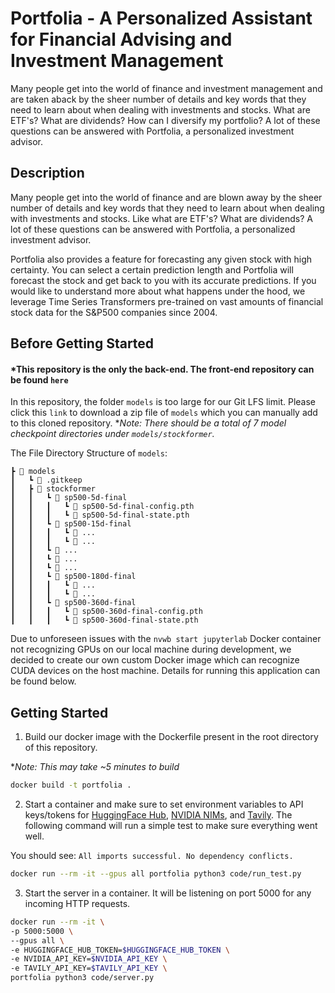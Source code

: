# Portfolia - A Personalized Assistant for Financial Advising and Investment Management

Many people get into the world of finance and investment management and are taken aback by the sheer number of details and key words that they need to learn about when dealing with investments and stocks. What are ETF's? What are dividends? How can I diversify my portfolio? A lot of these questions can be answered with Portfolia, a personalized investment advisor.

## Description

Many people get into the world of finance and are blown away by the sheer number of details and key words that they need to learn about when dealing with investments and stocks. Like what are ETF's? What are dividends? A lot of these questions can be answered with Portfolia, a personalized investment advisor.

Portfolia also provides a feature for forecasting any given stock with high certainty. You can select a certain prediction length and Portfolia will forecast the stock and get back to you with its accurate predictions. If you would like to understand more about what happens under the hood, we leverage Time Series Transformers pre-trained on vast amounts of financial stock data for the S&P500 companies since 2004.

## Before Getting Started
#### ***This repository is the only the back-end. The front-end repository can be found `here`**

In this repository, the folder `models` is too large for our Git LFS limit. Please click this `link` to download a zip file of `models` which you can manually add to this cloned repository. **Note: There should be a total of 7 model checkpoint directories under `models/stockformer`.*

The File Directory Structure of `models`:
```
┣ 📂 models
┃   ┗ 📜 .gitkeep
┃   ┣ 📂 stockformer
┃   ┃   ┗ 📂 sp500-5d-final
┃   ┃   ┃   ┗ 📜 sp500-5d-final-config.pth
┃   ┃   ┃   ┗ 📜 sp500-5d-final-state.pth
┃   ┃   ┗ 📂 sp500-15d-final
┃   ┃   ┃   ┗ 📜 ...
┃   ┃   ┃   ┗ 📜 ...
┃   ┃   ┗ 📂 ...
┃   ┃   ┗ 📂 ...
┃   ┃   ┗ 📂 ...
┃   ┃   ┗ 📂 sp500-180d-final
┃   ┃   ┃   ┗ 📜 ...
┃   ┃   ┃   ┗ 📜 ...
┃   ┃   ┗ 📂 sp500-360d-final
┃   ┃   ┃   ┗ 📜 sp500-360d-final-config.pth
┃   ┃   ┃   ┗ 📜 sp500-360d-final-state.pth
```

Due to unforeseen issues with the `nvwb start jupyterlab` Docker container not recognizing GPUs on our local machine during development, we decided to create our own custom Docker image which can recognize CUDA devices on the host machine. Details for running this application can be found below.

## Getting Started

1) Build our docker image with the Dockerfile present in the root directory of this repository.

**Note: This may take ~5 minutes to build*

```bash
docker build -t portfolia .
```

2) Start a container and make sure to set environment variables to API keys/tokens for [HuggingFace Hub](https://huggingface.co/login?next=%2Fsettings%2Fprofile), [NVIDIA NIMs](https://build.nvidia.com/explore/discover), and [Tavily](https://app.tavily.com/sign-in). The following command will run a simple test to make sure everything went well.

You should see: `All imports successful. No dependency conflicts.`
```bash
docker run --rm -it --gpus all portfolia python3 code/run_test.py
```
3) Start the server in a container. It will be listening on port 5000 for any incoming HTTP requests.
```bash
docker run --rm -it \
-p 5000:5000 \
--gpus all \
-e HUGGINGFACE_HUB_TOKEN=$HUGGINGFACE_HUB_TOKEN \
-e NVIDIA_API_KEY=$NVIDIA_API_KEY \
-e TAVILY_API_KEY=$TAVILY_API_KEY \
portfolia python3 code/server.py
```
